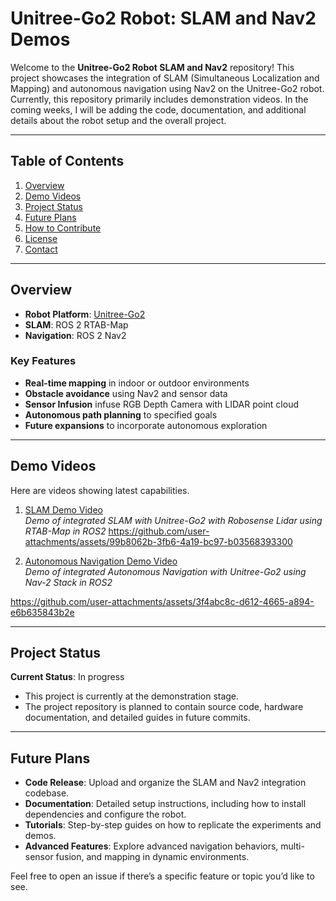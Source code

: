 # Unitree-Go2 Robot: SLAM and Nav2 Demos

Welcome to the **Unitree-Go2 Robot SLAM and Nav2** repository! This project showcases the integration of SLAM (Simultaneous Localization and Mapping) and autonomous navigation using Nav2 on the Unitree-Go2 robot. Currently, this repository primarily includes demonstration videos. In the coming weeks, I will be adding the code, documentation, and additional details about the robot setup and the overall project.

---

## Table of Contents

1. [Overview](#overview)
2. [Demo Videos](#demo-videos)
3. [Project Status](#project-status)
4. [Future Plans](#future-plans)
5. [How to Contribute](#how-to-contribute)
6. [License](#license)
7. [Contact](#contact)

---

## Overview

- **Robot Platform**: [Unitree-Go2](https://www.unitree.com/products/go2)
- **SLAM**: ROS 2 RTAB-Map
- **Navigation**: ROS 2 Nav2


### Key Features

- **Real-time mapping** in indoor or outdoor environments
- **Obstacle avoidance** using Nav2 and sensor data
- **Sensor Infusion** infuse RGB Depth Camera with LIDAR point cloud
- **Autonomous path planning** to specified goals
- **Future expansions** to incorporate autonomous exploration

---

## Demo Videos

Here are videos showing latest capabilities.

1. [SLAM Demo Video](#)  
   *Demo of integrated SLAM with Unitree-Go2 with Robosense Lidar using RTAB-Map in ROS2*
https://github.com/user-attachments/assets/99b8062b-3fb6-4a19-bc97-b03568393300

3. [Autonomous Navigation Demo Video](#)  
   *Demo of integrated Autonomous Navigation with Unitree-Go2 using Nav-2 Stack in ROS2*

https://github.com/user-attachments/assets/3f4abc8c-d612-4665-a894-e6b635843b2e



---

## Project Status

**Current Status**: In progress

- This project is currently at the demonstration stage.  
- The project repository is planned to contain source code, hardware documentation, and detailed guides in future commits.

---

## Future Plans

- **Code Release**: Upload and organize the SLAM and Nav2 integration codebase.  
- **Documentation**: Detailed setup instructions, including how to install dependencies and configure the robot.  
- **Tutorials**: Step-by-step guides on how to replicate the experiments and demos.  
- **Advanced Features**: Explore advanced navigation behaviors, multi-sensor fusion, and mapping in dynamic environments.  

Feel free to open an issue if there’s a specific feature or topic you’d like to see.

